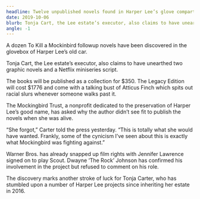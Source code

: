 ```yaml
---
headline: Twelve unpublished novels found in Harper Lee’s glove compartment
date: 2019-10-06
blurb: Tonja Cart, the Lee estate’s executor, also claims to have unearthed two graphic novels and a Netflix miniseries script.
angle: -1
---
```


A dozen To Kill a Mockinbird followup novels have been discovered in the glovebox of Harper Lee’s old car.

Tonja Cart, the Lee estate’s executor, also claims to have unearthed two graphic novels and a Netflix miniseries script.

The books will be published as a collection for $350. The Legacy Edition will cost $1776 and come with a talking bust of Atticus Finch which spits out racial slurs whenever someone walks past it.

The Mockingbird Trust, a nonprofit dedicated to the preservation of Harper Lee’s good name, has asked why the author didn’t see fit to publish the novels when she was alive.

“She forgot,” Carter told the press yesterday. “This is totally what she would have wanted. Frankly, some of the cynicism I’ve seen about this is exactly what Mockingbird was fighting against.”

Warner Bros. has already snapped up film rights with Jennifer Lawrence signed on to play Scout. Dwayne ‘The Rock’ Johnson has confirmed his involvement in the project but refused to comment on his role.

The discovery marks another stroke of luck for Tonja Carter, who has stumbled upon a number of Harper Lee projects since inheriting her estate in 2016.

